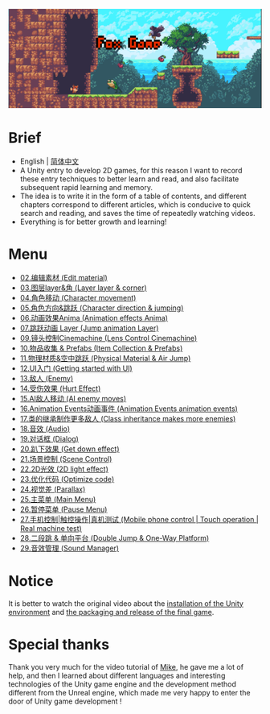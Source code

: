 ![image](./Image/Fox_t.png)
# Brief
- English | [简体中文](./README-CN.md)
- A Unity entry to develop 2D games, for this reason I want to record these entry techniques to better learn and read, and also facilitate subsequent rapid learning and memory.  
- The idea is to write it in the form of a table of contents, and different chapters correspond to different articles, which is conducive to quick search and reading, and saves the time of repeatedly watching videos.
- Everything is for better growth and learning!
# Menu
- [02.编辑素材 (Edit material)]()  
- [03.图层layer&角 (Layer layer & corner)]()  
- [04.角色移动 (Character movement)]()  
- [05.角色方向&跳跃 (Character direction & jumping)]()  
- [06.动画效果Anima (Animation effects Anima)]()  
- [07.跳跃动画 Layer (Jump animation Layer)]()  
- [09.镜头控制Cinemachine (Lens Control Cinemachine)]()  
- [10.物品收集 & Prefabs (Item Collection & Prefabs)]()  
- [11.物理材质&空中跳跃 (Physical Material & Air Jump)]()  
- [12.UI入门 (Getting started with UI)]()  
- [13.敌人 (Enemy)]()  
- [14.受伤效果 (Hurt Effect)]()  
- [15.AI敌人移动 (AI enemy moves)]() 
- [16.Animation Events动画事件 (Animation Events animation events)]() 
- [17.类的继承制作更多敌人 (Class inheritance makes more enemies)]() 
- [18.音效 (Audio)]() 
- [19.对话框 (Dialog)]() 
- [20.趴下效果 (Get down effect)]() 
- [21.场景控制 (Scene Control)]() 
- [22.2D光效 (2D light effect)]() 
- [23.优化代码 (Optimize code)]() 
- [24.视觉差 (Parallax)]() 
- [25.主菜单 (Main Menu)]() 
- [26.暂停菜单 (Pause Menu)]() 
- [27.手机控制|触控操作|真机测试 (Mobile phone control | Touch operation | Real machine test)]() 
- [28.二段跳 & 单向平台 (Double Jump & One-Way Platform)]() 
- [29.音效管理 (Sound Manager)]() 
# Notice
It is better to watch the original video about the [installation of the Unity environment](https://www.bilibili.com/video/BV1W4411Z7UC/?spm_id_from=333.788&vd_source=dc445fb4e41d3de7de2083486278c58b) and [the packaging and release of the final game](https://www.bilibili.com/video/BV17E411X7Ss/?spm_id_from=333.788&vd_source=dc445fb4e41d3de7de2083486278c58b).
# Special thanks
Thank you very much for the video tutorial of [Mike](https://space.bilibili.com/370283072), he gave me a lot of help, and then I learned about different languages and interesting technologies of the Unity game engine and the development method different from the Unreal engine, which made me very happy to enter the door of Unity game development !
